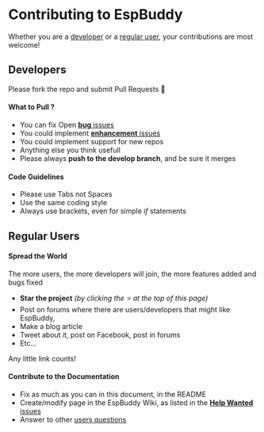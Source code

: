 # Contributing to EspBuddy

Whether you are a [developer](#developers) or a [regular user](#regular-users), your contributions are most welcome! 

## Developers
Please fork the repo and submit Pull Requests :beer:

#### What to Pull ?
- You can fix Open [**bug** issues](../../../issues?q=is:issue+is:open+label:bug)
- You could implement [**enhancement** issues](../../../issues?q=is:issue+is:open+label:enhancement)
- You could implement support for new repos
- Anything else you think usefull
- Please always **push to the develop branch**, and be sure it merges

#### Code Guidelines
- Please use Tabs not Spaces
- Use the same coding style
- Always use brackets, even for simple _if_ statements

## Regular Users

#### Spread the World
The more users, the more developers will join, the more features added and bugs fixed
- **Star the project** _(by clicking the :star: at the top of this page)_
- Post on forums where there are users/developers that might like EspBuddy,
- Make a blog article
- Tweet about it, post on Facebook, post in forums
- Etc...

Any little link counts!

#### Contribute to the Documentation
- Fix as much as you can in this document, in the README
- Create/modify page in the EspBuddy Wiki, as listed in the [**Help Wanted** issues](../../../issues?q=is:issue+is:open+label:"help+wanted")
- Answer to other [users questions](../../../issues?q=is:issue+is:open)

